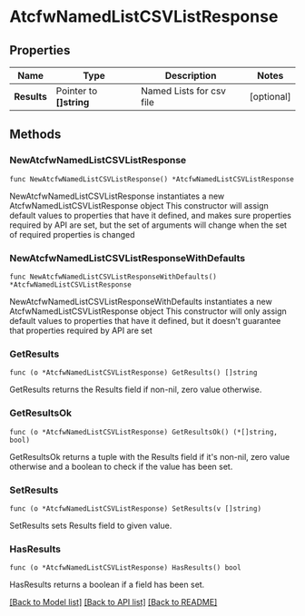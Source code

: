 # AtcfwNamedListCSVListResponse

## Properties

Name | Type | Description | Notes
------------ | ------------- | ------------- | -------------
**Results** | Pointer to **[]string** | Named Lists for csv file | [optional] 

## Methods

### NewAtcfwNamedListCSVListResponse

`func NewAtcfwNamedListCSVListResponse() *AtcfwNamedListCSVListResponse`

NewAtcfwNamedListCSVListResponse instantiates a new AtcfwNamedListCSVListResponse object
This constructor will assign default values to properties that have it defined,
and makes sure properties required by API are set, but the set of arguments
will change when the set of required properties is changed

### NewAtcfwNamedListCSVListResponseWithDefaults

`func NewAtcfwNamedListCSVListResponseWithDefaults() *AtcfwNamedListCSVListResponse`

NewAtcfwNamedListCSVListResponseWithDefaults instantiates a new AtcfwNamedListCSVListResponse object
This constructor will only assign default values to properties that have it defined,
but it doesn't guarantee that properties required by API are set

### GetResults

`func (o *AtcfwNamedListCSVListResponse) GetResults() []string`

GetResults returns the Results field if non-nil, zero value otherwise.

### GetResultsOk

`func (o *AtcfwNamedListCSVListResponse) GetResultsOk() (*[]string, bool)`

GetResultsOk returns a tuple with the Results field if it's non-nil, zero value otherwise
and a boolean to check if the value has been set.

### SetResults

`func (o *AtcfwNamedListCSVListResponse) SetResults(v []string)`

SetResults sets Results field to given value.

### HasResults

`func (o *AtcfwNamedListCSVListResponse) HasResults() bool`

HasResults returns a boolean if a field has been set.


[[Back to Model list]](../README.md#documentation-for-models) [[Back to API list]](../README.md#documentation-for-api-endpoints) [[Back to README]](../README.md)



